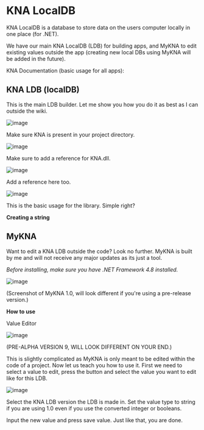 # KNA LocalDB
KNA LocalDB is a database to store data on the users computer locally in one place (for .NET). 

We have our main KNA LocalDB (LDB) for building apps, and MyKNA to edit existing values outside the app (creating new local DBs using MyKNA will be added in the future).

KNA Documentation (basic usage for all apps):

## KNA LDB (localDB)
This is the main LDB builder. Let me show you how you do it as best as I can outside the wiki.

![image](https://github.com/user-attachments/assets/6fe7d2b5-73bc-485b-810f-f44d9bc9d0af)

Make sure KNA is present in your project directory.

![image](https://github.com/user-attachments/assets/85a1d198-af3f-4064-a66d-637bd2ef8e1f)

Make sure to add a reference for KNA.dll.

![image](https://github.com/user-attachments/assets/c2ef9163-e46c-4ae9-8084-8ecff9c2d990)

Add a reference here too.

![image](https://github.com/user-attachments/assets/3874e62a-c7dc-44be-a82a-a17dbfc785ae)

This is the basic usage for the library. Simple right?

**Creating a string**



## MyKNA
Want to edit a KNA LDB outside the code? Look no further. MyKNA is built by me and will not receive any major updates as its just a tool.

*Before installing, make sure you have .NET Framework 4.8 installed.*

![image](https://github.com/user-attachments/assets/8b35e580-f1a3-4e0a-a790-fa6a5d3dfda7)

(Screenshot of MyKNA 1.0, will look different if you're using a pre-release version.)

**How to use**

Value Editor

![image](https://github.com/user-attachments/assets/a398ded8-810f-402c-8cbf-a525df9335cb)

(PRE-ALPHA VERSION 9, WILL LOOK DIFFERENT ON YOUR END.)

This is slightly complicated as MyKNA is only meant to be edited within the code of a project. Now let us teach you how to use it.
First we need to select a value to edit, press the button and select the value you want to edit like for this LDB.

![image](https://github.com/user-attachments/assets/87c0a5a0-384c-4f94-90a0-81f4c0603d16)

Select the KNA LDB version the LDB is made in.
Set the value type to string if you are using 1.0 even if you use the converted integer or booleans.

Input the new value and press save value.
Just like that, you are done.
